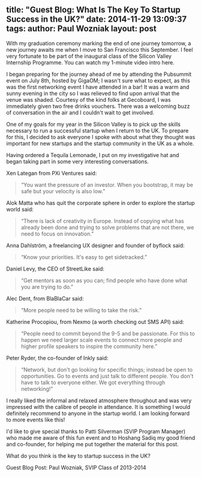 title: "Guest Blog: What Is The Key To Startup Success in the UK?"
date: 2014-11-29 13:09:37
tags:
author: Paul Wozniak
layout: post
---

With my graduation ceremony marking the end of one journey tomorrow, a new journey awaits me when I move to San Francisco this September. I feel very fortunate to be part of the inaugural class of the Silicon Valley Internship Programme. You can watch my 1-minute video intro here.

I began preparing for the journey ahead of me by attending the Pubsummit event on July 8th, hosted by GigaOM; I wasn't sure what to expect, as this was the first networking event I have attended in a bar! It was a warm and sunny evening in the city so I was relieved to find upon arrival that the venue was shaded. Courtesy of the kind folks at Gecoboard, I was immediately given two free drinks vouchers. There was a welcoming buzz of conversation in the air and I couldn't wait to get involved.

<!-- more -->

One of my goals for my year in the Silicon Valley is to pick up the skills necessary to run a successful startup when I return to the UK. To prepare for this, I decided to ask everyone I spoke with about what they thought was important for new startups and the startup community in the UK as a whole.

Having ordered a Tequila Lemonade, I put on my investigative hat and began taking part in some very interesting conversations.

Xen Lategan from PXi Ventures said:
> “You want the pressure of an investor. When you bootstrap, it may be safe but your velocity is also low.”

Alok Matta who has quit the corporate sphere in order to explore the startup world said:
> “There is lack of creativity in Europe. Instead of copying what has already been done and trying to solve problems that are not there, we need to focus on innovation.”

Anna Dahlström, a freelancing UX designer and founder of byflock said:
> “Know your priorities. It's easy to get sidetracked.”

Daniel Levy, the CEO of StreetLike said:
> “Get mentors as soon as you can; find people who have done what you are trying to do.”

Alec Dent, from BlaBlaCar said:
> “More people need to be willing to take the risk.”

Katherine Procopiou, from Nexmo (a worth checking out SMS API) said:
> “People need to commit beyond the 9-5 and be passionate. For this to happen we need larger scale events to connect more people and higher profile speakers to inspire the community here.”

Peter Ryder, the co-founder of Inkly said:
> “Network, but don't go looking for specific things; instead be open to opportunities. Go to events and just talk to different people. You don't have to talk to everyone either. We got everything through networking!”

I really liked the informal and relaxed atmosphere throughout and was very impressed with the calibre of people in attendance. It is something I would definitely recommend to anyone in the startup world. I am looking forward to more events like this!

I'd like to give special thanks to Patti Silverman (SVIP Program Manager) who made me aware of this fun event and to Hoshang Sadiq my good friend and co-founder, for helping me put together the material for this post.
 
What do you think is the key to startup success in the UK?

Guest Blog Post: Paul Wozniak, SVIP Class of 2013-2014